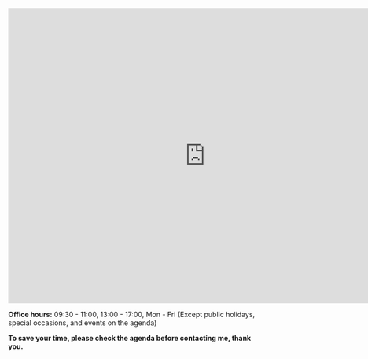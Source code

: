 <iframe src="https://calendar.google.com/calendar/embed?height=600&wkst=2&ctz=Asia%2FHong_Kong&bgcolor=%23ffffff&hl=en&src=bm15amlhbmdAZ21haWwuY29t&src=ZW4uaG9uZ19rb25nI2hvbGlkYXlAZ3JvdXAudi5jYWxlbmRhci5nb29nbGUuY29t&color=%23039BE5&color=%230B8043" style="border-width:0" width="800" height="600" frameborder="0" scrolling="no"></iframe>

**Office hours:** 09:30 - 11:00, 13:00 - 17:00, Mon - Fri (Except public holidays, special occasions, and events on the agenda)

**To save your time, please check the agenda before contacting me, thank you.**
